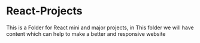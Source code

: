 # React-Projects
This is a Folder for React mini and major projects, in This folder we will have content which can help to make a better and responsive website
